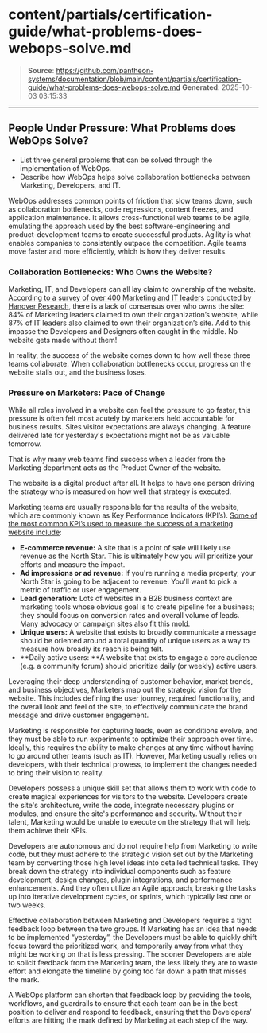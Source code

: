 # content/partials/certification-guide/what-problems-does-webops-solve.md

> **Source**: https://github.com/pantheon-systems/documentation/blob/main/content/partials/certification-guide/what-problems-does-webops-solve.md
> **Generated**: 2025-10-03 03:15:33

---

## People Under Pressure: What Problems does WebOps Solve?

<Alert title="By the end of this section, you should be able to:" type="info" >

* List three general problems that can be solved through the implementation of WebOps.
* Describe how WebOps helps solve collaboration bottlenecks between Marketing, Developers, and IT.

</Alert>

WebOps addresses common points of friction that slow teams down, such as collaboration bottlenecks, code regressions, content freezes, and application maintenance. It allows cross-functional web teams to be agile, emulating the approach used by the best software-engineering and product-development teams to create successful products. Agility is what enables companies to consistently outpace the competition. Agile teams move faster and more efficiently, which is how they deliver results.

### Collaboration Bottlenecks: Who Owns the Website?

Marketing, IT, and Developers can all lay claim to ownership of the website. [According to a survey of over 400 Marketing and IT leaders conducted by Hanover Research](https://pantheon.io/resources/ebooks/bridge-divide-between-marketing-and-it), there is a lack of consensus over who owns the site: 84% of Marketing leaders claimed to own their organization’s website, while 87% of IT leaders also claimed to own their organization’s site. Add to this impasse the Developers and Designers often caught in the middle. No website gets made without them!

In reality, the success of the website comes down to how well these three teams collaborate. When collaboration bottlenecks occur, progress on the website stalls out, and the business loses.


### Pressure on Marketers: Pace of Change

While all roles involved in a website can feel the pressure to go faster, this pressure is often felt most acutely by marketers held accountable for business results. Sites visitor expectations are always changing. A feature delivered late for yesterday's expectations might not be as valuable tomorrow.

That is why many web teams find success when a leader from the Marketing department acts as the Product Owner of the website.

The website is a digital product after all. It helps to have one person driving the strategy who is measured on how well that strategy is executed.

Marketing teams are usually responsible for the results of the website, which are commonly known as Key Performance Indicators (KPI’s). [Some of the most common KPI’s used to measure the success of a marketing website include](https://pantheon.io/blog/stop-sprinting-circles-find-your-north-star):

* **E-commerce revenue:** A site that is a point of sale will likely use revenue as the North Star. This is ultimately how you will prioritize your efforts and measure the impact.
* **Ad impressions or ad revenue:** If you're running a media property, your North Star is going to be adjacent to revenue. You'll want to pick a metric of traffic or user engagement.
* **Lead generation:** Lots of websites in a B2B business context are marketing tools whose obvious goal is to create pipeline for a business; they should focus on conversion rates and overall volume of leads. Many advocacy or campaign sites also fit this mold.
* **Unique users:** A website that exists to broadly communicate a message should be oriented around a total quantity of unique users as a way to measure how broadly its reach is being felt.
* **Daily active users: **A website that exists to engage a core audience (e.g. a community forum) should prioritize daily (or weekly) active users.

Leveraging their deep understanding of customer behavior, market trends, and business objectives, Marketers map out the strategic vision for the website. This includes defining the user journey, required functionality, and the overall look and feel of the site, to effectively communicate the brand message and drive customer engagement.

Marketing is responsible for capturing leads, even as conditions evolve, and they must be able to run experiments to optimize their approach over time. Ideally, this requires the ability to make changes at any time without having to go around other teams (such as IT). However, Marketing usually relies on developers, with their technical prowess, to implement the changes needed to bring their vision to reality.

Developers possess a unique skill set that allows them to work with code to create magical experiences for visitors to the website. Developers create the site's architecture, write the code, integrate necessary plugins or modules, and ensure the site's performance and security. Without their talent, Marketing would be unable to execute on the strategy that will help them achieve their KPIs.

Developers are autonomous and do not require help from Marketing to write code, but they must adhere to the strategic vision set out by the Marketing team by converting those high level ideas into detailed technical tasks. They break down the strategy into individual components such as feature development, design changes, plugin integrations, and performance enhancements. And they often utilize an Agile approach, breaking the tasks up into iterative development cycles, or sprints, which typically last one or two weeks.

Effective collaboration between Marketing and Developers requires a tight feedback loop between the two groups. If Marketing has an idea that needs to be implemented “yesterday”, the Developers must be able to quickly shift focus toward the prioritized work, and temporarily away from what they might be working on that is less pressing. The sooner Developers are able to solicit feedback from the Marketing team, the less likely they are to waste effort and elongate the timeline by going too far down a path that misses the mark. 

A WebOps platform can shorten that feedback loop by providing the tools, workflows, and guardrails to ensure that each team can be in the best position to deliver and respond to feedback, ensuring that the Developers’ efforts are hitting the mark defined by Marketing at each step of the way.